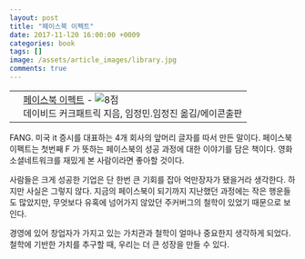 ```yaml
---
layout: post
title: "페이스북 이펙트"
date: 2017-11-l20 16:00:00 +0009
categories: book
tags: []
image: /assets/article_images/library.jpg
comments: true
---
```


<div class="ttbReview"><table><tbody><tr><td><a href="http://www.aladin.co.kr/shop/wproduct.aspx?ItemId=8061011&amp;ttbkey=ttbgsong791557003&amp;COPYPaper=1" target="_blank"><img src="http://image.aladin.co.kr/product/806/10/cover/8960771635_2.jpg" alt="" border="0"/></a></td><td align="left"  style="vertical-align:top;"><a href="http://www.aladin.co.kr/shop/wproduct.aspx?ItemId=8061011&amp;ttbkey=ttbgsong791557003&amp;COPYPaper=1" target="_blank" class="aladdin_title">페이스북 이펙트</a> - <img src="http://image.aladin.co.kr/img/common/star_s8.gif" border="0" alt="8점" /><br/>데이비드 커크패트릭 지음, 임정민.임정진 옮김/에이콘출판</td></tr></tbody></table></div>

FANG. 미국 it 증시를 대표하는 4개 회사의 앞머리 글자를 따서 만든 말이다. 페이스북 이펙트는 첫번째 F 가 뜻하는 페이스북의 성공 과정에 대한 이야기를 담은 책이다. 영화 소셜네트워크를 재밌게 본 사람이라면 좋아할 것이다.

사람들은 크게 성공한 기업은 단 한번 큰 기회를 잡아  억만장자가 됐을거라 생각한다. 하지만 사실은 그렇지 않다. 지금의 페이스북이 되기까지 지난했던 과정에는 작은 행운들도 많았지만,  무엇보다 유혹에 넘어가지 않았던 주커버그의 철학이 있었기 때문으로 보인다.

경영에 있어 창업자가 가지고 있는 가치관과 철학이 얼마나 중요한지 생각하게 되었다. 철학에 기반한 가치를 추구할 때, 우리는 더 큰 성장을 만들 수 있다.


